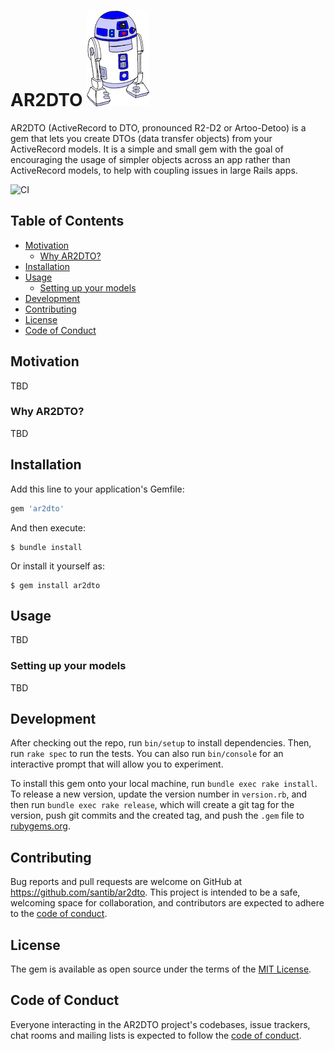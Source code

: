 # AR2DTO ![AR2DTO](docs/images/logo.png)

AR2DTO (ActiveRecord to DTO, pronounced R2-D2 or Artoo-Detoo) is a gem that lets you create DTOs (data transfer objects) from your ActiveRecord models. It is a simple and small gem with the goal of encouraging the usage of simpler objects across an app rather than ActiveRecord models, to help with coupling issues in large Rails apps.

![CI](https://github.com/santib/ar2dto/workflows/CI/badge.svg)

## Table of Contents

- [Motivation](#motivation)
  - [Why AR2DTO?](#why-ar2dto)
- [Installation](#installation)
- [Usage](#usage)
  - [Setting up your models](#setting-up-your-models)
- [Development](#development)
- [Contributing](#contributing)
- [License](#license)
- [Code of Conduct](#code-of-conduct)

## Motivation
TBD

### Why AR2DTO?
TBD

## Installation

Add this line to your application's Gemfile:

```ruby
gem 'ar2dto'
```

And then execute:

    $ bundle install

Or install it yourself as:

    $ gem install ar2dto

## Usage
TBD

### Setting up your models
TBD

## Development

After checking out the repo, run `bin/setup` to install dependencies. Then, run `rake spec` to run the tests. You can also run `bin/console` for an interactive prompt that will allow you to experiment.

To install this gem onto your local machine, run `bundle exec rake install`. To release a new version, update the version number in `version.rb`, and then run `bundle exec rake release`, which will create a git tag for the version, push git commits and the created tag, and push the `.gem` file to [rubygems.org](https://rubygems.org).

## Contributing

Bug reports and pull requests are welcome on GitHub at https://github.com/santib/ar2dto. This project is intended to be a safe, welcoming space for collaboration, and contributors are expected to adhere to the [code of conduct](https://github.com/santib/ar2dto/blob/main/CODE_OF_CONDUCT.md).

## License

The gem is available as open source under the terms of the [MIT License](https://opensource.org/licenses/MIT).

## Code of Conduct

Everyone interacting in the AR2DTO project's codebases, issue trackers, chat rooms and mailing lists is expected to follow the [code of conduct](https://github.com/santib/ar2dto/blob/main/CODE_OF_CONDUCT.md).
